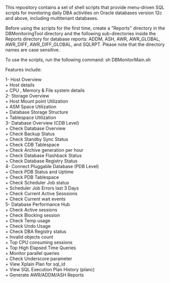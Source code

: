 This repository contains a set of shell scripts that provide menu-driven SQL scripts for monitoring daily DBA activities on Oracle databases version 12c and above, including multitenant databases.

Before using the scripts for the first time, create a "Reports" directory in the DBMonitoringTool directory and the following sub-directories inside the Reports directory for database reports: ADDM, ASH, AWR, AWR_GLOBAL, AWR_DIFF, AWR_DIFF_GLOBAL, and SQLRPT. Please note that the directory names are case sensitive.

To use the scripts, run the following command:
sh DBMonitorMain.sh

Features include:

1- Host Overview                                               
    + Host details                                             
    + CPU , Memory & File system  details		               
2- Storage Overview                                            
    + Host Mount point Utilization                             
    + ASM Space Utilization                                    
    + Database Storage Structure                               
    + Tablespace Utilization                                   
3- Database Overview (CDB Level)                               
    + Check Database Overview                                  
    + Check Backup Status                                      
    + Check Standby Sync Status                                
    + Check CDB Tablespace                                     
    + Check Archive generation per hour                        
    + Check Database Flashback Status                          
    + Check Database Registry Status			               
4- Connect Pluggable Database (PDB Level)                      
    + Check PDB Status and Uptime                              
    + Check PDB Tablespace                                     
    + Check Scheduler Job  status                              
    + Scheduler Job Errors last 3 Days                         
    + Check Current Active Sesssions                           
    + Check Current wait events                                
5- Database Performance Hub                                    
    + Check Active sessions                                    
    + Check Blocking session                                   
    + Check Temp usage                                         
    + Check Undo Usage                                         
    + Check DBA Registry status                                
    + Invalid objects count                                    
    + Top CPU consuming sessions                               
    + Top High Elapsed Time Queries                            
    + Monitor parallel queries                                 
    + Check Underscore parameter                               
    + View Xplain Plan for sql_id                              
    + View SQL Execution Plan History (planc)                  
    + Generate AWR/ADDM/ASH Reports                




